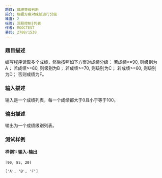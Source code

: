 ```yaml
---
题目: 成绩等级判断
简介: 根据方案对成绩进行分级
难度: 2
标签: 流程控制|列表
作者: MOOCTEST
慕码: 2788/1538
---
```


### 题目描述

编写程序读取多个成绩，然后按照如下方案对成绩分级：
若成绩>=90, 则级别为A；
若成绩>=80, 则级别为B；
若成绩>=70, 则级别为C；
若成绩>=60, 则级别为D；
否则成绩为F。

### 输入描述

输入是一个成绩列表，每一个成绩都大于0且小于等于100。

### 输出描述

输出为一个成绩级别列表。

### 测试样例

#### 样例1: 输入-输出

```
[90, 85, 20]
```

```
['A', 'B', 'F']
```

